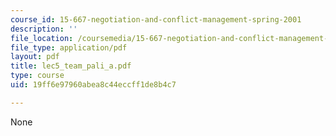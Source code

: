 ```yaml
---
course_id: 15-667-negotiation-and-conflict-management-spring-2001
description: ''
file_location: /coursemedia/15-667-negotiation-and-conflict-management-spring-2001/19ff6e97960abea8c44eccff1de8b4c7_lec5_team_pali_a.pdf
file_type: application/pdf
layout: pdf
title: lec5_team_pali_a.pdf
type: course
uid: 19ff6e97960abea8c44eccff1de8b4c7

---
```

None